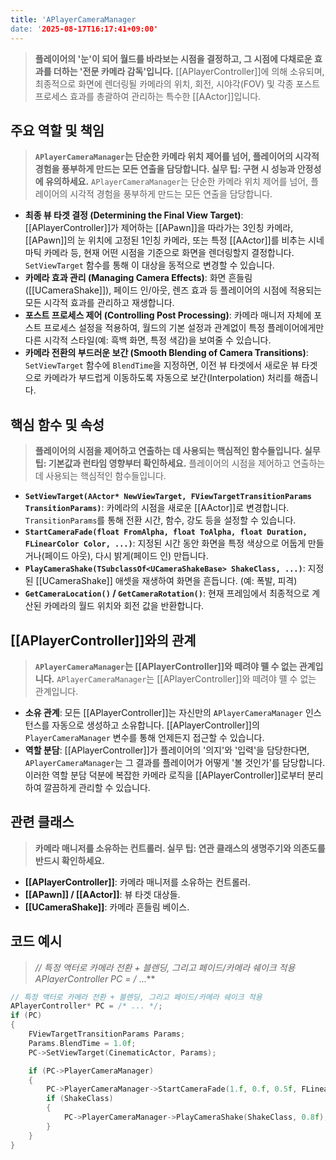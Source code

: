 ```yaml
---
title: 'APlayerCameraManager
date: '2025-08-17T16:17:41+09:00'
---
```




> **플레이어의 '눈'이 되어 월드를 바라보는 시점을 결정하고, 그 시점에 다채로운 효과를 더하는 '전문 카메라 감독'입니다.** [[APlayerController]]에 의해 소유되며, 최종적으로 화면에 렌더링될 카메라의 위치, 회전, 시야각(FOV) 및 각종 포스트 프로세스 효과를 총괄하여 관리하는 특수한 [[AActor]]입니다.

## 주요 역할 및 책임
> **`APlayerCameraManager`는 단순한 카메라 위치 제어를 넘어, 플레이어의 시각적 경험을 풍부하게 만드는 모든 연출을 담당합니다. 실무 팁: 구현 시 성능과 안정성에 유의하세요.**
`APlayerCameraManager`는 단순한 카메라 위치 제어를 넘어, 플레이어의 시각적 경험을 풍부하게 만드는 모든 연출을 담당합니다.
* **최종 뷰 타겟 결정 (Determining the Final View Target)**:
	[[APlayerController]]가 제어하는 [[APawn]]을 따라가는 3인칭 카메라, [[APawn]]의 눈 위치에 고정된 1인칭 카메라, 또는 특정 [[AActor]]를 비추는 시네마틱 카메라 등, 현재 어떤 시점을 기준으로 화면을 렌더링할지 결정합니다. `SetViewTarget` 함수를 통해 이 대상을 동적으로 변경할 수 있습니다.
* **카메라 효과 관리 (Managing Camera Effects)**:
	화면 흔들림([[UCameraShake]]), 페이드 인/아웃, 렌즈 효과 등 플레이어의 시점에 적용되는 모든 시각적 효과를 관리하고 재생합니다.
* **포스트 프로세스 제어 (Controlling Post Processing)**:
	카메라 매니저 자체에 포스트 프로세스 설정을 적용하여, 월드의 기본 설정과 관계없이 특정 플레이어에게만 다른 시각적 스타일(예: 흑백 화면, 특정 색감)을 보여줄 수 있습니다.
* **카메라 전환의 부드러운 보간 (Smooth Blending of Camera Transitions)**:
	`SetViewTarget` 함수에 `BlendTime`을 지정하면, 이전 뷰 타겟에서 새로운 뷰 타겟으로 카메라가 부드럽게 이동하도록 자동으로 보간(Interpolation) 처리를 해줍니다.

## 핵심 함수 및 속성
> **플레이어의 시점을 제어하고 연출하는 데 사용되는 핵심적인 함수들입니다. 실무 팁: 기본값과 런타임 영향부터 확인하세요.**
플레이어의 시점을 제어하고 연출하는 데 사용되는 핵심적인 함수들입니다.
* **`SetViewTarget(AActor* NewViewTarget, FViewTargetTransitionParams TransitionParams)`**:
	카메라의 시점을 새로운 [[AActor]]로 변경합니다. `TransitionParams`를 통해 전환 시간, 함수, 강도 등을 설정할 수 있습니다.
* **`StartCameraFade(float FromAlpha, float ToAlpha, float Duration, FLinearColor Color, ...)`**:
	지정된 시간 동안 화면을 특정 색상으로 어둡게 만들거나(페이드 아웃), 다시 밝게(페이드 인) 만듭니다.
* **`PlayCameraShake(TSubclassOf<UCameraShakeBase> ShakeClass, ...)`**:
	지정된 [[UCameraShake]] 애셋을 재생하여 화면을 흔듭니다. (예: 폭발, 피격)
* **`GetCameraLocation()` / `GetCameraRotation()`**:
	현재 프레임에서 최종적으로 계산된 카메라의 월드 위치와 회전 값을 반환합니다.

## [[APlayerController]]와의 관계
> **`APlayerCameraManager`는 [[APlayerController]]와 떼려야 뗄 수 없는 관계입니다.**
`APlayerCameraManager`는 [[APlayerController]]와 떼려야 뗄 수 없는 관계입니다.
* **소유 관계**:
	모든 [[APlayerController]]는 자신만의 `APlayerCameraManager` 인스턴스를 자동으로 생성하고 소유합니다. [[APlayerController]]의 `PlayerCameraManager` 변수를 통해 언제든지 접근할 수 있습니다.
* **역할 분담**:
	[[APlayerController]]가 플레이어의 '의지'와 '입력'을 담당한다면, `APlayerCameraManager`는 그 결과를 플레이어가 어떻게 '볼 것인가'를 담당합니다. 이러한 역할 분담 덕분에 복잡한 카메라 로직을 [[APlayerController]]로부터 분리하여 깔끔하게 관리할 수 있습니다.

## 관련 클래스
> **카메라 매니저를 소유하는 컨트롤러. 실무 팁: 연관 클래스의 생명주기와 의존도를 반드시 확인하세요.**
* **[[APlayerController]]**:
	카메라 매니저를 소유하는 컨트롤러.
* **[[APawn]] / [[AActor]]**:
	뷰 타겟 대상들.
* **[[UCameraShake]]**:
	카메라 흔들림 베이스.

## 코드 예시
> **// 특정 액터로 카메라 전환 + 블렌딩, 그리고 페이드/카메라 쉐이크 적용 APlayerController* PC = /* ...**
```cpp
// 특정 액터로 카메라 전환 + 블렌딩, 그리고 페이드/카메라 쉐이크 적용
APlayerController* PC = /* ... */;
if (PC)
{
    FViewTargetTransitionParams Params;
    Params.BlendTime = 1.0f;
    PC->SetViewTarget(CinematicActor, Params);

    if (PC->PlayerCameraManager)
    {
        PC->PlayerCameraManager->StartCameraFade(1.f, 0.f, 0.5f, FLinearColor::Black);
        if (ShakeClass)
        {
            PC->PlayerCameraManager->PlayCameraShake(ShakeClass, 0.8f);
        }
    }
}
```
